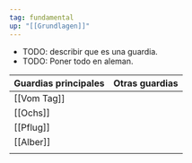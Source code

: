 ```yaml
---
tag: fundamental
up: "[[Grundlagen]]"
---
```



- TODO: describir que es una guardia.
- TODO: Poner todo en aleman.

| Guardias principales | Otras guardias |
| -------------------- | -------------- |
| [[Vom Tag]]          |                |
| [[Ochs]]             |                |
| [[Pflug]]            |                |
| [[Alber]]            |                |
|                      |                |
